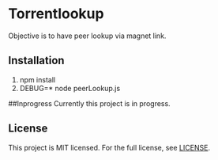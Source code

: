 # Torrentlookup
Objective is to have peer lookup via magnet link.

## Installation
1. npm install
2. DEBUG=* node peerLookup.js

##Inprogress
Currently this project is in progress.

## License
This project is MIT licensed. For the full license, see [LICENSE](LICENSE).